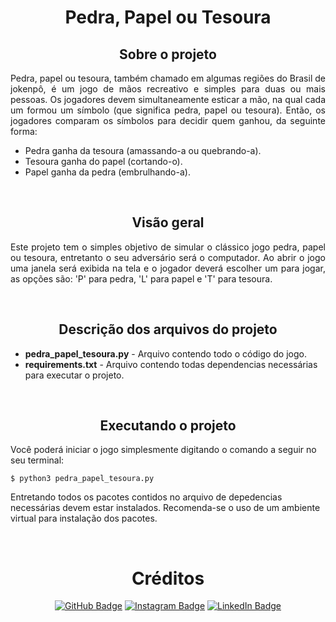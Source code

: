 <h1 align="center"> Pedra, Papel ou Tesoura </h1>

<h2 align="center"> Sobre o projeto</h2>
<p align="justify"> 
  Pedra, papel ou tesoura, também chamado em algumas regiões do Brasil de jokenpô, é um jogo de mãos recreativo e simples para duas ou mais pessoas. Os jogadores devem simultaneamente esticar a mão, na qual cada um formou um símbolo (que significa pedra, papel ou tesoura). Então, os jogadores comparam os símbolos para decidir quem ganhou, da seguinte forma:
<ul>
    <li>Pedra ganha da tesoura (amassando-a ou quebrando-a).</li>
    <li>Tesoura ganha do papel (cortando-o).</li>
    <li>Papel ganha da pedra (embrulhando-a).</li>
</ul>
</p>
<br>

<h2 align="center"> Visão geral</h2>
<p align="justify"> 
  Este projeto tem o simples objetivo de simular o clássico jogo pedra, papel ou tesoura, entretanto o seu adversário será o computador. Ao abrir o jogo uma janela será exibida na tela e o jogador deverá escolher um para jogar, as opções são: 'P' para pedra, 'L' para papel e 'T' para tesoura.  
</p>
<br>

<h2 align="center"> Descrição dos arquivos do projeto</h2>
<ul>
  <li><b>pedra_papel_tesoura.py</b> - Arquivo contendo todo o código do jogo.</li>
  <li><b>requirements.txt</b> - Arquivo contendo todas dependencias necessárias para executar o projeto.</li>
</ul>
<br>

<h2 align="center"> Executando o projeto</h2>
<p>
Você poderá iniciar o jogo simplesmente digitando o comando a seguir no seu terminal:
<pre><code>$ python3 pedra_papel_tesoura.py</code></pre>
Entretando todos os pacotes contidos no arquivo de depedencias necessárias devem estar instalados. Recomenda-se o uso de um ambiente virtual para instalação dos pacotes.
</p>
<br>

<h1 align="center"> Créditos</h1>
<h align="center">

[![GitHub Badge](https://img.shields.io/badge/GitHub-100000?style=for-the-badge&logo=github&logoColor=white)](https://github.com/owhenrique)
[![Instagram Badge](https://img.shields.io/badge/Instagram-E4405F?style=for-the-badge&logo=instagram&logoColor=white)](https://www.instagram.com/henriqueabdon/)
[![LinkedIn Badge](https://img.shields.io/badge/LinkedIn-0077B5?style=for-the-badge&logo=linkedin&logoColor=white)](https://www.linkedin.com/in/owhenrique/)

</h>
<br>
